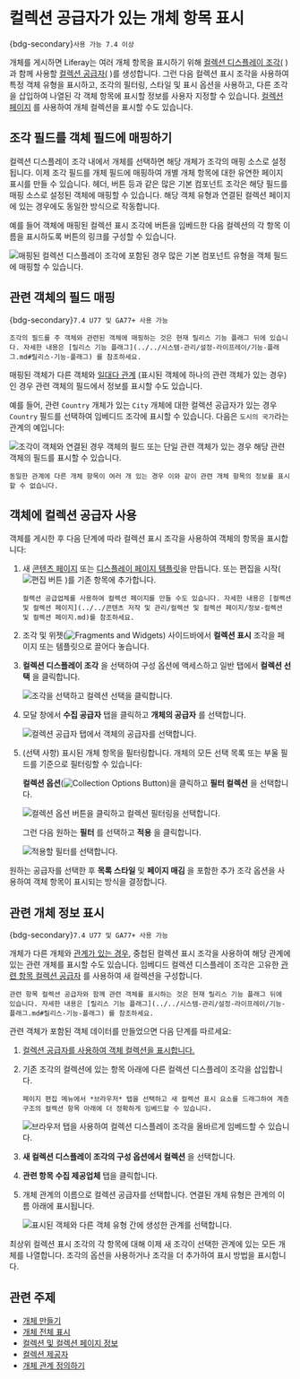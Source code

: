 # 컬렉션 공급자가 있는 개체 항목 표시

{bdg-secondary}`사용 가능 7.4 이상`

개체를 게시하면 Liferay는 여러 개체 항목을 표시하기 위해 [컬렉션 디스플레이 조각(](../../site-building/displaying-content/additional-content-display-options/displaying-collections.md#adding-a-collection-display-fragment-to-a-page) )과 함께 사용할 [컬렉션 공급자(](../../content-authoring-and-management/collections-and-collection-pages/collection-providers.md) )를 생성합니다. 그런 다음 컬렉션 표시 조각을 사용하여 특정 객체 유형을 표시하고, 조각의 필터링, 스타일 및 표시 옵션을 사용하고, 다른 조각을 삽입하여 나열된 각 객체 항목에 표시할 정보를 사용자 지정할 수 있습니다. [컬렉션 페이지](../../site-building/displaying-content/additional-content-display-options/displaying-collections.md#displaying-collections-on-a-collection-page) 를 사용하여 개체 컬렉션을 표시할 수도 있습니다.

## 조각 필드를 객체 필드에 매핑하기

컬렉션 디스플레이 조각 내에서 개체를 선택하면 해당 개체가 조각의 매핑 소스로 설정됩니다. 이제 조각 필드를 개체 필드에 매핑하여 개별 개체 항목에 대한 유연한 페이지 표시를 만들 수 있습니다. 헤더, 버튼 등과 같은 많은 기본 컴포넌트 조각은 해당 필드를 매핑 소스로 설정된 객체에 매핑할 수 있습니다. 해당 객체 유형과 연결된 컬렉션 페이지에 있는 경우에도 동일한 방식으로 작동합니다.

예를 들어 객체에 매핑된 컬렉션 표시 조각에 버튼을 임베드한 다음 컬렉션의 각 항목 이름을 표시하도록 버튼의 링크를 구성할 수 있습니다.

![매핑된 컬렉션 디스플레이 조각에 포함된 경우 많은 기본 컴포넌트 유형을 객체 필드에 매핑할 수 있습니다.](./displaying-object-entries-with-collection-providers/images/01.png)

## 관련 객체의 필드 매핑

{bdg-secondary}`7.4 U77 및 GA77+ 사용 가능`

```{important}
조각의 필드를 주 객체와 관련된 객체에 매핑하는 것은 현재 릴리스 기능 플래그 뒤에 있습니다. 자세한 내용은 [릴리스 기능 플래그](../../시스템-관리/설정-라이프레이/기능-플래그.md#릴리스-기능-플래그) 를 참조하세요.
```

매핑된 객체가 다른 객체와 [일대다 관계](./creating-and-managing-objects/relationships/defining-object-relationships.md) (표시된 객체에 하나의 관련 객체가 있는 경우)인 경우 관련 객체의 필드에서 정보를 표시할 수도 있습니다.

예를 들어, 관련 `Country` 개체가 있는 `City` 개체에 대한 컬렉션 공급자가 있는 경우 `Country` 필드를 선택하여 임베디드 조각에 표시할 수 있습니다. 다음은 `도시의 국가`라는 관계의 예입니다:

![조각이 객체와 연결된 경우 객체의 필드 또는 단일 관련 객체가 있는 경우 해당 관련 객체의 필드를 표시할 수 있습니다.](./displaying-object-entries-with-collection-providers/images/02.png)

```{note}
동일한 관계에 다른 개체 항목이 여러 개 있는 경우 이와 같이 관련 개체 항목의 정보를 표시할 수 없습니다.
```

## 객체에 컬렉션 공급자 사용

객체를 게시한 후 다음 단계에 따라 컬렉션 표시 조각을 사용하여 객체의 항목을 표시합니다:

1. 새 [콘텐츠 페이지](../../site-building/creating-pages/using-content-pages.md) 또는 [디스플레이 페이지 템플릿](../../site-building/displaying-content/using-display-page-templates/creating-and-managing-display-page-templates.md)을 만듭니다. 또는 편집을 시작( ![편집 버튼](../../images/icon-edit-pencil.png) )를 기존 항목에 추가합니다.

   ```{note}
   컬렉션 공급업체를 사용하여 컬렉션 페이지를 만들 수도 있습니다. 자세한 내용은 [컬렉션 및 컬렉션 페이지](../../콘텐츠 저작 및 관리/컬렉션 및 컬렉션 페이지/정보-컬렉션 및 컬렉션 페이지.md)를 참조하세요.
   ```

1. 조각 및 위젯(![Fragments and Widgets](../../images/icon-plus.png)) 사이드바에서 **컬렉션 표시** 조각을 페이지 또는 템플릿으로 끌어다 놓습니다.

1. **컬렉션 디스플레이 조각** 을 선택하여 구성 옵션에 액세스하고 일반 탭에서 **컬렉션 선택** 을 클릭합니다.

   ![조각을 선택하고 컬렉션 선택을 클릭합니다.](../objects/displaying-object-entries-with-collection-providers/images/03.png)

1. 모달 창에서 **수집 공급자** 탭을 클릭하고 **개체의 공급자** 를 선택합니다.

   ![컬렉션 공급자 탭에서 객체의 공급자를 선택합니다.](./displaying-object-entries-with-collection-providers/images/04.png)

1. (선택 사항) 표시된 개체 항목을 필터링합니다. 개체의 모든 선택 목록 또는 부울 필드를 기준으로 필터링할 수 있습니다:

   **컬렉션 옵션**(![Collection Options Button](../../images/icon-actions.png))을 클릭하고 **필터 컬렉션** 을 선택합니다.

   ![컬렉션 옵션 버튼을 클릭하고 컬렉션 필터링을 선택합니다.](./displaying-object-entries-with-collection-providers/images/05.png)

   그런 다음 원하는 **필터** 를 선택하고 **적용** 을 클릭합니다.

   ![적용할 필터를 선택합니다.](./displaying-object-entries-with-collection-providers/images/06.png)

원하는 공급자를 선택한 후 **목록 스타일** 및 **페이지 매김** 을 포함한 추가 조각 옵션을 사용하여 객체 항목이 표시되는 방식을 결정합니다.

## 관련 개체 정보 표시

{bdg-secondary}`7.4 U77 및 GA77+ 사용 가능`

개체가 다른 개체와 [관계가 있는 경우](./creating-and-managing-objects/relationships/defining-object-relationships.md), 중첩된 컬렉션 표시 조각을 사용하여 해당 관계에 있는 관련 개체를 표시할 수도 있습니다. 임베디드 컬렉션 디스플레이 조각은 고유한 [관련 항목 컬렉션 공급자](../../content-authoring-and-management/collections-and-collection-pages/collection-providers.md#related-items-collections-providers) 를 사용하여 새 컬렉션을 구성합니다.

```{important}
관련 항목 컬렉션 공급자와 함께 관련 객체를 표시하는 것은 현재 릴리스 기능 플래그 뒤에 있습니다. 자세한 내용은 [릴리스 기능 플래그](../../시스템-관리/설정-라이프레이/기능-플래그.md#릴리스-기능-플래그) 를 참조하세요.
```

관련 객체가 포함된 객체 데이터를 만들었으면 다음 단계를 따르세요:

1. [컬렉션 공급자를 사용하여 객체 컬렉션을 표시합니다.](#using-the-collection-provider-for-objects)

1. 기존 조각의 컬렉션에 있는 항목 아래에 다른 컬렉션 디스플레이 조각을 삽입합니다.

   ```{tip}
   페이지 편집 메뉴에서 *브라우저* 탭을 선택하고 새 컬렉션 표시 요소를 드래그하여 계층 구조의 컬렉션 항목 아래에 더 정확하게 임베드할 수 있습니다.
   ```

   ![브라우저 탭을 사용하여 컬렉션 디스플레이 조각을 올바르게 임베드할 수 있습니다.](./displaying-object-entries-with-collection-providers/images/07.png)

1. **새 컬렉션 디스플레이 조각의 구성 옵션에서 컬렉션** 을 선택합니다.

1. **관련 항목 수집 제공업체** 탭을 클릭합니다.

1. 개체 관계의 이름으로 컬렉션 공급자를 선택합니다. 연결된 개체 유형은 관계의 이름 아래에 표시됩니다.

   ![표시된 객체와 다른 객체 유형 간에 생성한 관계를 선택합니다.](./displaying-object-entries-with-collection-providers/images/08.png)

최상위 컬렉션 표시 조각의 각 항목에 대해 이제 새 조각이 선택한 관계에 있는 모든 개체를 나열합니다. 조각의 옵션을 사용하거나 조각을 더 추가하여 표시 방법을 표시합니다.

## 관련 주제

* [개체 만들기](./creating-and-managing-objects/creating-objects.md)
* [개체 전체 표시](./displaying-object-entries.md)
* [컬렉션 및 컬렉션 페이지 정보](../../content-authoring-and-management/collections-and-collection-pages/about-collections-and-collection-pages.md)
* [컬렉션 제공자](../../content-authoring-and-management/collections-and-collection-pages/collection-providers.md)
* [개체 관계 정의하기](./creating-and-managing-objects/relationships/defining-object-relationships.md)
